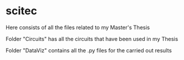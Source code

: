 # scitec

Here consists of all the files related to my Master's Thesis

Folder "Circuits" has all the circuits that have been used in my Thesis

Folder "DataViz" contains all the .py files for the carried out results